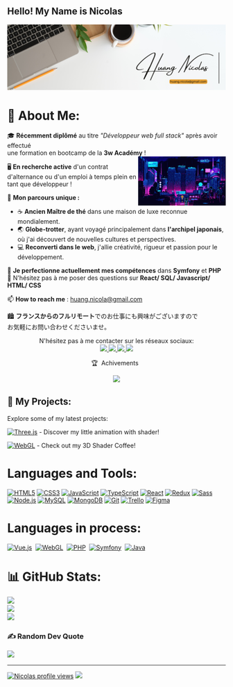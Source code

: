 ## Hello! My Name is Nicolas

![hNnicolas](https://github.com/hNnicolas/hNnicolas/blob/main/Banner_Profil.png)  

# 💫 About Me:

🎓 **Récemment diplômé** au titre *"Développeur web full stack"* après avoir effectué <br> une formation en bootcamp de la **3w Académy** !  
<img width="40%" alt="Night Coding" src="https://github.com/hNnicolas/hNnicolas/blob/main/night%20coding.gif" align="right" />  

🖥️ **En recherche active** d'un contrat d'alternance ou d'un emploi à temps plein en tant que développeur !  

🌱 **Mon parcours unique :**  
- ☕ **Ancien Maître de thé** dans une maison de luxe reconnue mondialement.  
- 🌏 **Globe-trotter**, ayant voyagé principalement dans **l'archipel japonais**, où j'ai découvert de nouvelles cultures et perspectives.  
- 💻 **Reconverti dans le web**, j'allie créativité, rigueur et passion pour le développement.  

🔭 **Je perfectionne actuellement mes compétences** dans **Symfony** et **PHP**  
💬 N'hésitez pas à me poser des questions sur **React/ SQL/ Javascript/ HTML/ CSS**  

📫 **How to reach me** : [huang.nicola@gmail.com](mailto:huang.nicola@gmail.com)  

🏙️ **フランスからのフルリモート**でのお仕事にも興味がございますので<br>お気軽にお問い合わせくださいませ。  


<p align="center">
  N'hésitez pas à me contacter sur les réseaux sociaux:
  <br>
  <a href="https://discordapp.com/users/1207703769094029313">
    <img src="https://img.shields.io/badge/-@hnicola7-5562ea?style=flat&logo=Discord&logoColor=white"/>
  </a>
   <a href="https://www.linkedin.com/in/huang-nicolas">
    <img src="https://img.shields.io/badge/-Nicolas%20Huang-0A66C2?style=flat&logo=LinkedIn&logoColor=white"/>
  </a>
   <a href="https://line.me/ti/p/~hf_nicolas">
    <img src="https://img.shields.io/badge/-hf_nicolas-00C300?style=flat&logo=LINE&logoColor=white"/>
  </a>
       <a href="https://x.com/hf_nicolas">
    <img src="https://img.shields.io/badge/-@hf_nicolas-000000?style=flat&logo=X&logoColor=white"/>
  </a>
</p>

<p align="center">
🏆 &nbsp;Achivements &nbsp;
</p>

<p align="center">
  <a href="https://threejs-journey.com/certificate/view/40975">
    <img src="https://img.shields.io/badge/-Three.js_Journey-05122A?style=flat&logo=three.js&logoColor=white"/>
  </a>
</p>


## 🚀 My Projects:
Explore some of my latest projects:

[![Three.js](https://img.shields.io/badge/Three.js-%2320232a.svg?style=for-the-badge&logo=three.js&logoColor=white)](https://fish-ocean.vercel.app/) - Discover my little animation with shader!

[![WebGL](https://img.shields.io/badge/WebGL-%2320232a.svg?style=for-the-badge&logo=webgl&logoColor=white)](https://3d-coffee-smoke-shader.vercel.app/) - Check out my 3D Shader Coffee!


# Languages and Tools:

[![HTML5](https://img.shields.io/badge/html5-%23E34F26.svg?style=for-the-badge&logo=html5&logoColor=white)](https://developer.mozilla.org/fr/docs/Web/HTML)
[![CSS3](https://img.shields.io/badge/css3-%231572B6.svg?style=for-the-badge&logo=css3&logoColor=white)](https://developer.mozilla.org/fr/docs/Web/CSS)
[![JavaScript](https://img.shields.io/badge/javascript-%23323330.svg?style=for-the-badge&logo=javascript&logoColor=%23F7DF1E)](https://developer.mozilla.org/fr/docs/Web/JavaScript)
[![TypeScript](https://img.shields.io/badge/typescript-%23007ACC.svg?style=for-the-badge&logo=typescript&logoColor=white)](https://www.typescriptlang.org/)
[![React](https://img.shields.io/badge/react-%2320232a.svg?style=for-the-badge&logo=react&logoColor=%2361DAFB)](https://reactjs.org/)
[![Redux](https://img.shields.io/badge/redux-%23764ABC.svg?style=for-the-badge&logo=redux&logoColor=white)](https://redux.js.org/)
[![Sass](https://img.shields.io/badge/sass-%23CC6699.svg?style=for-the-badge&logo=sass&logoColor=white)](https://sass-lang.com/)
[![Node.js](https://img.shields.io/badge/node.js-%2343853D.svg?style=for-the-badge&logo=node.js&logoColor=white)](https://nodejs.org/)
[![MySQL](https://img.shields.io/badge/mysql-%2300f.svg?style=for-the-badge&logo=mysql&logoColor=white)](https://www.mysql.com/)
[![MongoDB](https://img.shields.io/badge/MongoDB-%234ea94b.svg?style=for-the-badge&logo=mongodb&logoColor=white)](https://www.mongodb.com/)
[![Git](https://img.shields.io/badge/git-%23F05033.svg?style=for-the-badge&logo=git&logoColor=white)](https://git-scm.com/)
[![Trello](https://img.shields.io/badge/trello-%23026AA7.svg?style=for-the-badge&logo=trello&logoColor=white)](https://trello.com/)
[![Figma](https://img.shields.io/badge/figma-%23F24E1E.svg?style=for-the-badge&logo=figma&logoColor=white)](https://www.figma.com/)


# Languages in process:

[![Vue.js](https://img.shields.io/badge/vuejs-%234FC08D.svg?style=for-the-badge&logo=vue.js&logoColor=white)](https://vuejs.org/)&nbsp;
[![WebGL](https://img.shields.io/badge/webgl-%23CA3345.svg?style=for-the-badge&logo=webgl&logoColor=white)](https://www.khronos.org/webgl/)&nbsp;
[![PHP](https://img.shields.io/badge/php-%23777BB4.svg?style=for-the-badge&logo=php&logoColor=white)](https://www.php.net/)&nbsp;
[![Symfony](https://img.shields.io/badge/symfony-%23B01D3B.svg?style=for-the-badge&logo=symfony&logoColor=white)](https://symfony.com/)&nbsp;
[![Java](https://img.shields.io/badge/java-%23ED8B00.svg?style=for-the-badge&logo=java&logoColor=white)](https://www.java.com/)




# 📊 GitHub Stats:
![](https://github-readme-stats.vercel.app/api?username=hNnicolas&theme=dark&hide_border=false&include_all_commits=false&count_private=false)<br/>
![](https://github-readme-streak-stats.herokuapp.com/?user=hNnicolas&theme=dark&hide_border=false)<br/>
![](https://github-readme-stats.vercel.app/api/top-langs/?username=hNnicolas&theme=dark&hide_border=false&include_all_commits=false&count_private=false&layout=compact)

### ✍️ Random Dev Quote
![](https://quotes-github-readme.vercel.app/api?type=horizontal&theme=tokyonight)

---
[![Nicolas profile views](https://u8views.com/api/v1/github/profiles/173882581/views/day-week-month-total-count.svg)](https://u8views.com/github/hNnicolas)
[![](https://visitcount.itsvg.in/api?id=hNnicolas&label=Profile%20Views&icon=0&pretty=false)](https://visitcount.itsvg.in)

